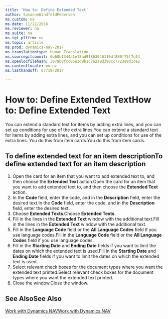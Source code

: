 ```yaml
---
title: 'How to: Define Extended Text'
author: SusanneWindfeldPedersen
ms.custom: na
ms.date: 11/22/2016
ms.reviewer: na
ms.suite: na
ms.tgt_pltfrm: na
ms.topic: article
ms.prod: dynamics-nav-2017
ms.translationtype: Human Translation
ms.sourcegitcommit: 6b60b1344a1e18ad91863046110df880f75f7c04
ms.openlocfilehash: 3079b8fcc05e3d9b1c7a2a9d390cc7723e9d1ce2
ms.contentlocale: en-nz
ms.lasthandoff: 07/19/2017

---
```

    
# <a name="how-to-define-extended-text"></a><span data-ttu-id="eaa5a-102">How to: Define Extended Text</span><span class="sxs-lookup"><span data-stu-id="eaa5a-102">How to: Define Extended Text</span></span>

<span data-ttu-id="eaa5a-103">You can extend a standard text for items by adding extra lines, and you can set up conditions for use of the extra lines.</span><span class="sxs-lookup"><span data-stu-id="eaa5a-103">You can extend a standard text for items by adding extra lines, and you can set up conditions for use of the extra lines.</span></span> <span data-ttu-id="eaa5a-104">You do this from item cards.</span><span class="sxs-lookup"><span data-stu-id="eaa5a-104">You do this from item cards.</span></span>

## <a name="to-define-extended-text-for-an-item-description"></a><span data-ttu-id="eaa5a-105">To define extended text for an item description</span><span class="sxs-lookup"><span data-stu-id="eaa5a-105">To define extended text for an item description</span></span>
1. <span data-ttu-id="eaa5a-106">Open the card for an item that you want to add extended text to, and then choose the **Extended Text** action.</span><span class="sxs-lookup"><span data-stu-id="eaa5a-106">Open the card for an item that you want to add extended text to, and then choose the **Extended Text** action.</span></span>
2. <span data-ttu-id="eaa5a-107">In the **Code** field, enter the code, and in the **Description** field, enter the desired text.</span><span class="sxs-lookup"><span data-stu-id="eaa5a-107">In the **Code** field, enter the code, and in the **Description** field, enter the desired text.</span></span>
3. <span data-ttu-id="eaa5a-108">Choose **Extended Texts**.</span><span class="sxs-lookup"><span data-stu-id="eaa5a-108">Choose **Extended Texts**.</span></span>
4. <span data-ttu-id="eaa5a-109">Fill in the lines in the **Extended Text** window with the additional text.</span><span class="sxs-lookup"><span data-stu-id="eaa5a-109">Fill in the lines in the **Extended Text** window with the additional text.</span></span>
5. <span data-ttu-id="eaa5a-110">Fill in the **Language Code** field or the **All Language Codes** field if you use language codes.</span><span class="sxs-lookup"><span data-stu-id="eaa5a-110">Fill in the **Language Code** field or the **All Language Codes** field if you use language codes.</span></span> 
6. <span data-ttu-id="eaa5a-111">Fill in the **Starting Date** and **Ending Date** fields if you want to limit the dates on which the extended text is used.</span><span class="sxs-lookup"><span data-stu-id="eaa5a-111">Fill in the **Starting Date** and **Ending Date** fields if you want to limit the dates on which the extended text is used.</span></span>
7. <span data-ttu-id="eaa5a-112">Select relevant check boxes for the document types where you want the extended text printed.</span><span class="sxs-lookup"><span data-stu-id="eaa5a-112">Select relevant check boxes for the document types where you want the extended text printed.</span></span>
8. <span data-ttu-id="eaa5a-113">Close the window.</span><span class="sxs-lookup"><span data-stu-id="eaa5a-113">Close the window.</span></span>

## <a name="see-also"></a><span data-ttu-id="eaa5a-114">See Also</span><span class="sxs-lookup"><span data-stu-id="eaa5a-114">See Also</span></span>
[<span data-ttu-id="eaa5a-115">Work with Dynamics NAV</span><span class="sxs-lookup"><span data-stu-id="eaa5a-115">Work with Dynamics NAV</span></span>](ui-work-product.md)


